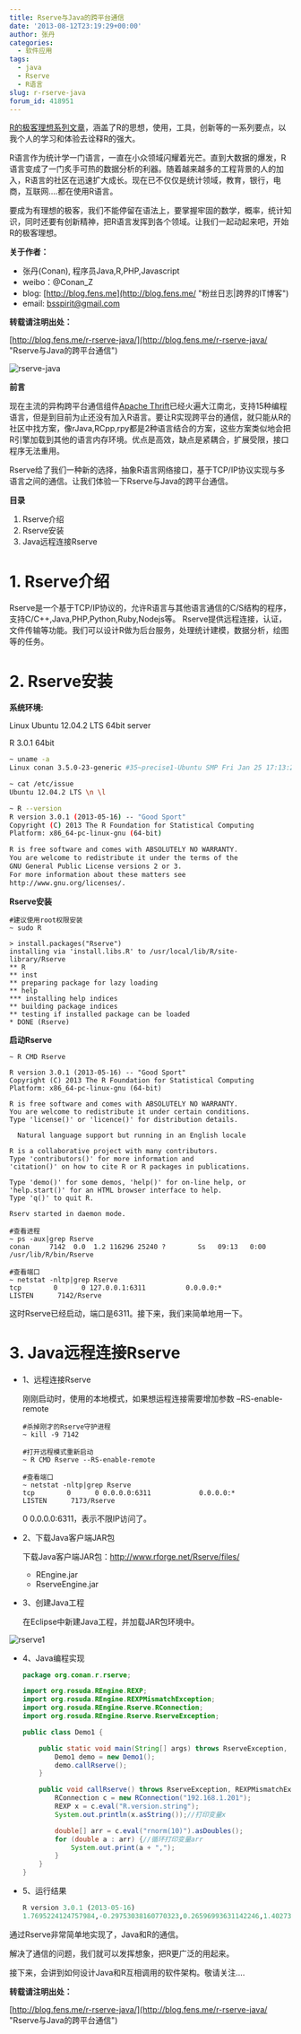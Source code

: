 ```yaml
---
title: Rserve与Java的跨平台通信
date: '2013-08-12T23:19:29+00:00'
author: 张丹
categories:
  - 软件应用
tags:
  - java
  - Rserve
  - R语言
slug: r-rserve-java
forum_id: 418951
---
```


[R的极客理想系列文章](http://blog.fens.me/series-r/ "R的极客理想系列文章")，涵盖了R的思想，使用，工具，创新等的一系列要点，以我个人的学习和体验去诠释R的强大。

R语言作为统计学一门语言，一直在小众领域闪耀着光芒。直到大数据的爆发，R语言变成了一门炙手可热的数据分析的利器。随着越来越多的工程背景的人的加入，R语言的社区在迅速扩大成长。现在已不仅仅是统计领域，教育，银行，电商，互联网….都在使用R语言。

要成为有理想的极客，我们不能停留在语法上，要掌握牢固的数学，概率，统计知识，同时还要有创新精神，把R语言发挥到各个领域。让我们一起动起来吧，开始R的极客理想。<!--more-->
  
**关于作者：**

* 张丹(Conan), 程序员Java,R,PHP,Javascript
* weibo：@Conan_Z
* blog: [http://blog.fens.me](http://blog.fens.me/ "粉丝日志|跨界的IT博客")
* email: bsspirit@gmail.com

**转载请注明出处：**
  
[http://blog.fens.me/r-rserve-java/](http://blog.fens.me/r-rserve-java/ "Rserve与Java的跨平台通信")

![rserve-java](http://blog.fens.me/wp-content/uploads/2013/08/rserve-java.png)

**前言**

现在主流的异构跨平台通信组件[Apache Thrift](http://thrift.apache.org/)已经火遍大江南北，支持15种编程语言，但是到目前为止还没有加入R语言。要让R实现跨平台的通信，就只能从R的社区中找方案，像rJava,RCpp,rpy都是2种语言结合的方案，这些方案类似地会把R引擎加载到其他的语言内存环境。优点是高效，缺点是紧耦合，扩展受限，接口程序无法重用。

Rserve给了我们一种新的选择，抽象R语言网络接口，基于TCP/IP协议实现与多语言之间的通信。让我们体验一下Rserve与Java的跨平台通信。

**目录**

1. Rserve介绍
1. Rserve安装
1. Java远程连接Rserve

# 1. Rserve介绍

Rserve是一个基于TCP/IP协议的，允许R语言与其他语言通信的C/S结构的程序，支持C/C++,Java,PHP,Python,Ruby,Nodejs等。 Rserve提供远程连接，认证，文件传输等功能。我们可以设计R做为后台服务，处理统计建模，数据分析，绘图等的任务。

# 2. Rserve安装

**系统环境:**
  
Linux Ubuntu 12.04.2 LTS 64bit server
  
R 3.0.1 64bit

```bash    
~ uname -a
Linux conan 3.5.0-23-generic #35~precise1-Ubuntu SMP Fri Jan 25 17:13:26 UTC 2013 x86_64 x86_64 x86_64 GNU/Linux

~ cat /etc/issue
Ubuntu 12.04.2 LTS \n \l

~ R --version
R version 3.0.1 (2013-05-16) -- "Good Sport"
Copyright (C) 2013 The R Foundation for Statistical Computing
Platform: x86_64-pc-linux-gnu (64-bit)

R is free software and comes with ABSOLUTELY NO WARRANTY.
You are welcome to redistribute it under the terms of the
GNU General Public License versions 2 or 3.
For more information about these matters see
http://www.gnu.org/licenses/.
```    

**Rserve安装**

```    
#建议使用root权限安装
~ sudo R

> install.packages("Rserve")
installing via 'install.libs.R' to /usr/local/lib/R/site-library/Rserve
** R
** inst
** preparing package for lazy loading
** help
*** installing help indices
** building package indices
** testing if installed package can be loaded
* DONE (Rserve)
```   

**启动Rserve**

```    
~ R CMD Rserve

R version 3.0.1 (2013-05-16) -- "Good Sport"
Copyright (C) 2013 The R Foundation for Statistical Computing
Platform: x86_64-pc-linux-gnu (64-bit)

R is free software and comes with ABSOLUTELY NO WARRANTY.
You are welcome to redistribute it under certain conditions.
Type 'license()' or 'licence()' for distribution details.

  Natural language support but running in an English locale

R is a collaborative project with many contributors.
Type 'contributors()' for more information and
'citation()' on how to cite R or R packages in publications.

Type 'demo()' for some demos, 'help()' for on-line help, or
'help.start()' for an HTML browser interface to help.
Type 'q()' to quit R.

Rserv started in daemon mode.

#查看进程
~ ps -aux|grep Rserve
conan     7142  0.0  1.2 116296 25240 ?        Ss   09:13   0:00 /usr/lib/R/bin/Rserve

#查看端口
~ netstat -nltp|grep Rserve
tcp        0      0 127.0.0.1:6311          0.0.0.0:*               LISTEN      7142/Rserve
```    

这时Rserve已经启动，端口是6311。接下来，我们来简单地用一下。

# 3. Java远程连接Rserve

* 1、远程连接Rserve
  
    刚刚启动时，使用的本地模式，如果想运程连接需要增加参数 –RS-enable-remote

    ```    
    #杀掉刚才的Rserve守护进程
    ~ kill -9 7142
    
    #打开远程模式重新启动
    ~ R CMD Rserve --RS-enable-remote
    
    #查看端口
    ~ netstat -nltp|grep Rserve
    tcp        0      0 0.0.0.0:6311            0.0.0.0:*               LISTEN      7173/Rserve
    ```   

    0 0.0.0.0:6311，表示不限IP访问了。

* 2、下载Java客户端JAR包
  
    下载Java客户端JAR包：http://www.rforge.net/Rserve/files/

    * REngine.jar
    * RserveEngine.jar

* 3、创建Java工程
  
    在Eclipse中新建Java工程，并加载JAR包环境中。
  
![rserve1](http://blog.fens.me/wp-content/uploads/2013/08/rserve1.png)

* 4、Java编程实现

    ```java    
    package org.conan.r.rserve;

    import org.rosuda.REngine.REXP;
    import org.rosuda.REngine.REXPMismatchException;
    import org.rosuda.REngine.Rserve.RConnection;
    import org.rosuda.REngine.Rserve.RserveException;

    public class Demo1 {

        public static void main(String[] args) throws RserveException, REXPMismatchException {
            Demo1 demo = new Demo1();
            demo.callRserve();
        }

        public void callRserve() throws RserveException, REXPMismatchException {
            RConnection c = new RConnection("192.168.1.201");
            REXP x = c.eval("R.version.string");
            System.out.println(x.asString());//打印变量x

            double[] arr = c.eval("rnorm(10)").asDoubles();
            for (double a : arr) {//循环打印变量arr
                System.out.print(a + ",");
            }
        }
    }
    ```    

* 5、运行结果

    ```r   
    R version 3.0.1 (2013-05-16)
    1.7695224124757984,-0.29753038160770323,0.26596993631142246,1.4027325257239547,-0.30663565983302676,-0.17594309812158912,0.10071253841443684,0.9365455161259986,0.11272119436439701,0.5766373030674361
    ```

通过Rserve非常简单地实现了，Java和R的通信。
  
解决了通信的问题，我们就可以发挥想象，把R更广泛的用起来。

接下来，会讲到如何设计Java和R互相调用的软件架构。敬请关注….

**转载请注明出处：**
  
[http://blog.fens.me/r-rserve-java/](http://blog.fens.me/r-rserve-java/ "Rserve与Java的跨平台通信")
